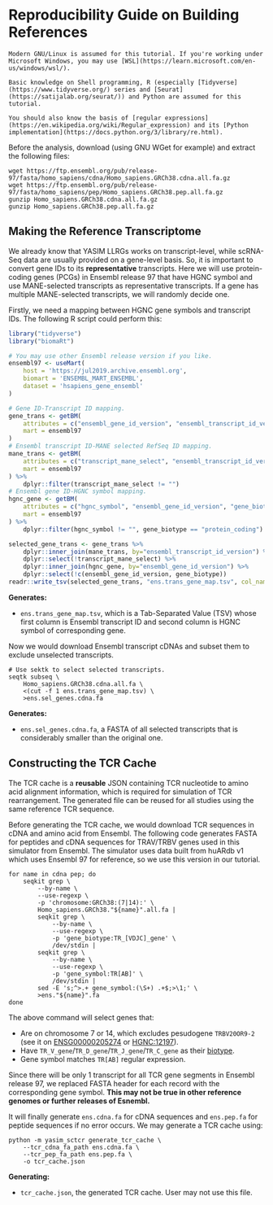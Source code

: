 # Reproducibility Guide on Building References

```{note}
Modern GNU/Linux is assumed for this tutorial. If you're working under Microsoft Windows, you may use [WSL](https://learn.microsoft.com/en-us/windows/wsl/).

Basic knowledge on Shell programming, R (especially [Tidyverse](https://www.tidyverse.org/) series and [Seurat](https://satijalab.org/seurat/)) and Python are assumed for this tutorial.

You should also know the basis of [regular expressions](https://en.wikipedia.org/wiki/Regular_expression) and its [Python implementation](https://docs.python.org/3/library/re.html).
```

Before the analysis, download (using GNU WGet for example) and extract the following files:

```shell
wget https://ftp.ensembl.org/pub/release-97/fasta/homo_sapiens/cdna/Homo_sapiens.GRCh38.cdna.all.fa.gz
wget https://ftp.ensembl.org/pub/release-97/fasta/homo_sapiens/pep/Homo_sapiens.GRCh38.pep.all.fa.gz
gunzip Homo_sapiens.GRCh38.cdna.all.fa.gz
gunzip Homo_sapiens.GRCh38.pep.all.fa.gz
```

## Making the Reference Transcriptome

We already know that YASIM LLRGs works on transcript-level, while scRNA-Seq data are usually provided on a gene-level basis. So, it is important to convert gene IDs to its **representative** transcripts. Here we will use protein-coding genes (PCGs) in Ensembl release 97 that have HGNC symbol and use MANE-selected transcripts as representative transcripts. If a gene has multiple MANE-selected transcripts, we will randomly decide one.

Firstly, we need a mapping between HGNC gene symbols and transcript IDs. The following R script could perform this:

```r
library("tidyverse")
library("biomaRt")

# You may use other Ensembl release version if you like.
ensembl97 <- useMart(
    host = 'https://jul2019.archive.ensembl.org',
    biomart = 'ENSEMBL_MART_ENSEMBL',
    dataset = 'hsapiens_gene_ensembl'
)

# Gene ID-Transcript ID mapping.
gene_trans <- getBM(
    attributes = c("ensembl_gene_id_version", "ensembl_transcript_id_version"),
    mart = ensembl97
)
# Ensembl transcript ID-MANE selected RefSeq ID mapping.
mane_trans <- getBM(
    attributes = c("transcript_mane_select", "ensembl_transcript_id_version"),
    mart = ensembl97
) %>%
    dplyr::filter(transcript_mane_select != "")
# Ensembl gene ID-HGNC symbol mapping.
hgnc_gene <- getBM(
    attributes = c("hgnc_symbol", "ensembl_gene_id_version", "gene_biotype"),
    mart = ensembl97
) %>%
    dplyr::filter(hgnc_symbol != "", gene_biotype == "protein_coding")

selected_gene_trans <- gene_trans %>%
    dplyr::inner_join(mane_trans, by="ensembl_transcript_id_version") %>%
    dplyr::select(!transcript_mane_select) %>%
    dplyr::inner_join(hgnc_gene, by="ensembl_gene_id_version") %>%
    dplyr::select(!c(ensembl_gene_id_version, gene_biotype))
readr::write_tsv(selected_gene_trans, "ens.trans_gene_map.tsv", col_names=FALSE)
```

**Generates:**

- `ens.trans_gene_map.tsv`, which is a Tab-Separated Value (TSV) whose first column is Ensembl transcript ID and second column is HGNC symbol of corresponding gene.

Now we would download Ensembl transcript cDNAs and subset them to exclude unselected transcripts.

```shell
# Use sektk to select selected transcripts.
seqtk subseq \
    Homo_sapiens.GRCh38.cdna.all.fa \
    <(cut -f 1 ens.trans_gene_map.tsv) \
    >ens.sel_genes.cdna.fa
```

**Generates:**

- `ens.sel_genes.cdna.fa`, a FASTA of all selected transcripts that is considerably smaller than the original one.

## Constructing the TCR Cache

The TCR cache is a **reusable** JSON containing TCR nucleotide to amino acid alignment information, which is required for simulation of TCR rearrangement. The generated file can be reused for all studies using the same reference TCR sequence.

Before generating the TCR cache, we would download TCR sequences in cDNA and amino acid from Ensembl. The following code generates FASTA for peptides and cDNA sequences for TRAV/TRBV genes used in this simulator from Ensembl. The simulator uses data built from huARdb v1 which uses Ensembl 97 for reference, so we use this version in our tutorial.

```shell
for name in cdna pep; do
    seqkit grep \
        --by-name \
        --use-regexp \
        -p 'chromosome:GRCh38:(7|14):' \
        Homo_sapiens.GRCh38."${name}".all.fa |
        seqkit grep \
            --by-name \
            --use-regexp \
            -p 'gene_biotype:TR_[VDJC]_gene' \
            /dev/stdin |
        seqkit grep \
            --by-name \
            --use-regexp \
            -p 'gene_symbol:TR[AB]' \
            /dev/stdin | 
        sed -E 's;^>.+ gene_symbol:(\S+) .+$;>\1;' \
        >ens."${name}".fa
done
```

The above command will select genes that:

- Are on chromosome 7 or 14, which excludes pesudogene `TRBV20OR9-2` (see it on [ENSG00000205274](https://www.ensembl.org/Homo_sapiens/Gene/Summary?db=core;g=ENSG00000205274;r=9:33617845-33618508;t=ENST00000379435;redirect=no) or [HGNC:12197](https://www.genenames.org/data/gene-symbol-report/#!/hgnc_id/HGNC:12197)).
- Have `TR_V_gene`/`TR_D_gene`/`TR_J_gene`/`TR_C_gene` as their [biotype](https://www.ensembl.org/info/genome/genebuild/biotypes.html).
- Gene symbol matches `TR[AB]` regular expression.

Since there will be only 1 transcript for all TCR gene segments in Ensembl release 97, we replaced FASTA header for each record with the corresponding gene symbol. **This may not be true in other reference genomes or further releases of Esnembl.**

It will finally generate `ens.cdna.fa` for cDNA sequences and `ens.pep.fa` for peptide sequences if no error occurs. We may generate a TCR cache using:

```shell
python -m yasim_sctcr generate_tcr_cache \
    --tcr_cdna_fa_path ens.cdna.fa \
    --tcr_pep_fa_path ens.pep.fa \
    -o tcr_cache.json
```

**Generating:**

- `tcr_cache.json`, the generated TCR cache. User may not use this file.
